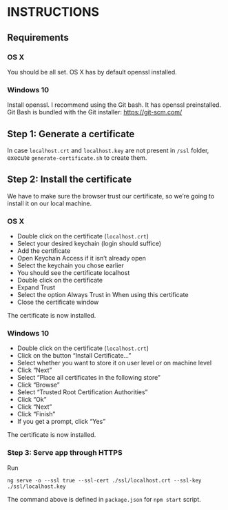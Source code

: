 # INSTRUCTIONS

## Requirements

### OS X
You should be all set. OS X has by default openssl installed.

### Windows 10
Install openssl. I recommend using the Git bash. It has openssl preinstalled. Git Bash is bundled with the Git installer: https://git-scm.com/

## Step 1: Generate a certificate

In case `localhost.crt` and `localhost.key` are not present in `/ssl` folder, execute `generate-certificate.sh` to create them.

## Step 2: Install the certificate

We have to make sure the browser trust our certificate, so we’re going to install it on our local machine.

### OS X

- Double click on the certificate (`localhost.crt`)
- Select your desired keychain (login should suffice)
- Add the certificate
- Open Keychain Access if it isn’t already open
- Select the keychain you chose earlier
- You should see the certificate localhost
- Double click on the certificate
- Expand Trust
- Select the option Always Trust in When using this certificate
- Close the certificate window

The certificate is now installed.

### Windows 10

- Double click on the certificate (`localhost.crt`)
- Click on the button “Install Certificate...”
- Select whether you want to store it on user level or on machine level
- Click “Next”
- Select “Place all certificates in the following store”
- Click “Browse”
- Select “Trusted Root Certification Authorities”
- Click “Ok”
- Click “Next”
- Click “Finish”
- If you get a prompt, click “Yes”

The certificate is now installed.

### Step 3: Serve app through HTTPS

Run

```
ng serve -o --ssl true --ssl-cert ./ssl/localhost.crt --ssl-key ./ssl/localhost.key
```

The command above is defined in `package.json` for `npm start` script.
